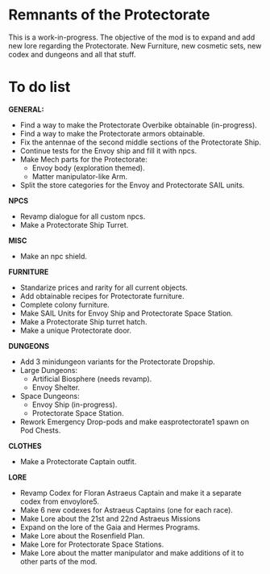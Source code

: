 # Remnants of the Protectorate
This is a work-in-progress. The objective of the mod is to expand and add new lore regarding the Protectorate. New Furniture, new cosmetic sets, new codex and dungeons and all that stuff.

# To do list
__GENERAL:__
- Find a way to make the Protectorate Overbike obtainable (in-progress).
- Find a way to make the Protectorate armors obtainable.
- Fix the antennae of the second middle sections of the Protectorate Ship.
- Continue tests for the Envoy ship and fill it with npcs.
- Make Mech parts for the Protectorate:
    - Envoy body (exploration themed).
    - Matter manipulator-like Arm.
- Split the store categories for the Envoy and Protectorate SAIL units.

__NPCS__
- Revamp dialogue for all custom npcs.
- Make a Protectorate Ship Turret.

__MISC__
- Make an npc shield.

__FURNITURE__
- Standarize prices and rarity for all current objects.
- Add obtainable recipes for Protectorate furniture.
- Complete colony furniture.
- Make SAIL Units for Envoy Ship and Protectorate Space Station.
- Make a Protectorate Ship turret hatch.
- Make a unique Protectorate door.

__DUNGEONS__
- Add 3 minidungeon variants for the Protectorate Dropship.
- Large Dungeons:
   - Artificial Biosphere (needs revamp).
   - Envoy Shelter.
- Space Dungeons:
   - Envoy Ship (in-progress).
   - Protectorate Space Station.
- Rework Emergency Drop-pods and make easprotectorate1 spawn on Pod Chests.

__CLOTHES__
- Make a Protectorate Captain outfit.

__LORE__
- Revamp Codex for Floran Astraeus Captain and make it a separate codex from envoylore5.
- Make 6 new codexes for Astraeus Captains (one for each race).
- Make Lore about the 21st and 22nd Astraeus Missions
- Expand on the lore of the Gaia and Hermes Programs.
- Make Lore about the Rosenfield Plan.
- Make Lore for Protectorate Space Stations.
- Make Lore about the matter manipulator and make additions of it to other parts of the mod.
